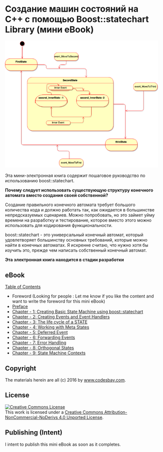 # Создание машин состояний на C++ с помощью Boost::statechart Library (мини eBook)

![alt tag](https://github.com/9lean/State-Machine-Using-Boost-Statechart/blob/master/StateMachine.png)

Эта мини-электронная книга содержит пошаговое руководство по использованию boost::statechart.

__Почему следует использовать существующую структуру конечного автомата вместо создания своей собственной?__

Создание правильного конечного автомата требует большого количества кода и должно работать так, как ожидается в большинстве непредсказуемых сценариев. Можно попробовать, но это займет уйму времени на разработку и тестирование, которое вместо этого можно использовать для кодирования функциональности.

boost::statechart - это универсальный конечный автомат, который удовлетворяет большинству основных требований, которые можно найти в конечных автоматах. Я искренне считаю, что нужно хотя бы изучить это, прежде чем написать собственный конечный автомат.

__Эта электронная книга находится в стадии разработки__


## eBook

[Table of Contents]()
* Foreword (Looking for people : Let me know if you like the content and want to write the foreword for this mini eBook)
* [Preface](https://github.com/9lean/State-Machine-Using-Boost-Statechart/tree/master/Preface)
* [Chapter - 1: Creating Basic State Machine using boost::statechart](https://github.com/9lean/State-Machine-Using-Boost-Statechart/tree/master/Chapter-1)
* [Chapter - 2: Creating Events and Event Handlers](https://github.com/9lean/State-Machine-Using-Boost-Statechart/tree/master/Chapter-2)
* [Chapter - 3: The life cycle of a STATE](https://github.com/9lean/State-Machine-Using-Boost-Statechart/tree/master/Chapter-3)
* [Chapter - 4: Working with Meta States](https://github.com/9lean/State-Machine-Using-Boost-Statechart/tree/master/Chapter-4)
* [Chapter - 5: Deferred Event](https://github.com/9lean/State-Machine-Using-Boost-Statechart/tree/master/Chapter-5)
* [Chapter - 6: Forwarding Events](https://github.com/9lean/State-Machine-Using-Boost-Statechart/tree/master/Chapter-6)
* [Chapter - 7: Error Handling](https://github.com/9lean/State-Machine-Using-Boost-Statechart/tree/master/Chapter-7)
* [Chapter - 8: Orthogonal States](https://github.com/9lean/State-Machine-Using-Boost-Statechart/tree/master/Chapter-8)
* [Chapter - 9: State Machine Contexts](https://github.com/9lean/State-Machine-Using-Boost-Statechart/tree/master/Chapter-9)


## Copyright

The materials herein are all (c) 2016 by www.codesbay.com.

## License

<a rel="license" href="http://creativecommons.org/licenses/by-nc-nd/4.0/"><img alt="Creative Commons License" style="border-width:0" src="https://i.creativecommons.org/l/by-nc-nd/4.0/88x31.png" /></a><br />This work is licensed under a <a rel="license" href="http://creativecommons.org/licenses/by-nc-nd/4.0/">Creative Commons Attribution-NonCommercial-NoDerivs 4.0 Unported License</a>.

## Publishing (Intent)

I intent to publish this mini eBook as soon as it completes.
